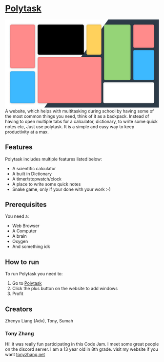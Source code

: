 # [Polytask](https://polytaskdev.github.io/Polytask/)
![image](logo.png)
A website, which helps with multitasking during school by having some of the most common things you need, think of it as a backpack. Instead of having to open multiple tabs for a calculator, dictionary, to write some quick notes etc, Just use polytask. It is a simple and easy way to keep productivity at a max.

## Features
Polytask includes multiple features listed below:
- A scientific calculator
- A built in Dictionary
- A timer/stopwatch/clock
- A place to write some quick notes
- Snake game, only if your done with your work :-)

## Prerequisites
You need a:
- Web Browser
- A Computer
- A brain
- Oxygen
- And something idk

## How to run
To run Polytask you need to:
1. Go to [Polytask](https://polytaskdev.github.io/Polytask/)
2. Click the plus button on the website to add windows
3. Profit
 
## Creators
Zhenyu Liang (Adv), Tony, Sumah

### Tony Zhang
Hi! it was really fun participating in this Code Jam. I meet some great people on the discord server. 
I am a 13 year old in 8th grade.
visit my website if you want [tonyzhang.net](http://tonyzhang.net)
